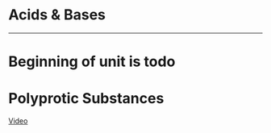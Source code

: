 # Acids & Bases

---

# Beginning of unit is todo

# Polyprotic Substances

[Video](https://drive.google.com/file/d/12o4RmVUyGbD7GpjIdJZsBDCJKVIC4V2V/view)


